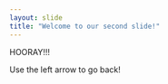 ```yaml
---
layout: slide
title: "Welcome to our second slide!"
---
```

HOORAY!!!

Use the left arrow to go back!
